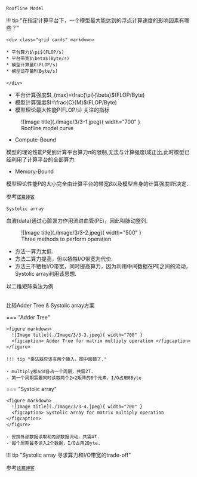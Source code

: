 `Roofline Model`

!!! tip "在指定计算平台下，一个模型最大能达到的浮点计算速度的影响因素有哪些？"

    <div class="grid cards" markdown>

    * 平台算力$\pi$(FLOP/s)
    * 平台带宽$\beta$(Byte/s)
    * 模型计算量C(FLOP/s)
    * 模型访存量M(Byte/s)

    </div>

* 平台计算强度$I_{max}=\frac{\pi}{\beta}$(FLOP/Byte)
* 模型计算强度$I=\frac{C}{M}$(FLOP/Byte)
* 模型理论最大性能P(FLOP/s)  关注的指标

<figure markdown>
  ![Image title](./Image/3/3-1.jpeg){ width="700" }
  <figcaption> Roofline model curve </figcaption>
</figure>

* Compute-Bound

模型的理论性能P受到计算平台算力$\pi$的限制,无法与计算强度I成正比,此时模型已经利用了计算平台的全部算力.

* Memory-Bound

模型理论性能P的大小完全由计算平台的带宽$\beta$以及模型自身的计算强度I所决定.


参考[`这篇博客`][1]

[1]: https://zhuanlan.zhihu.com/p/34204282

`Systolic array`

血液(data)通过心脏泵力作用流进血管(PE)，因此叫脉动整列.

<figure markdown>
  ![Image title](./Image/3/3-2.jpeg){ width="500" }
  <figcaption> Three methods to perform operation </figcaption>
</figure>

* 方法一算力太低.
* 方法二算力提高，但以牺牲I/O带宽为代价.
* 方法三不牺牲I/O带宽，同时提高算力，因为利用中间数据在PE之间的流动，Systolic array利用该思想.

以二维矩阵乘法为例

<br/>比较Adder Tree & Systolic array方案

=== "Adder Tree"

    <figure markdown>
      ![Image title](./Image/3/3-3.jpeg){ width="700" }
      <figcaption> Adder Tree for matrix multiply operation </figcaption>
    </figure>

    !!! tip "乘法器应该有两个输入，图中画错了."

    - multiply和add各占一个周期，共需2T.
    - 第一个周期需要同时读取两个2×2矩阵的8个元素，I/O占用8Byte

=== "Systolic array"

    <figure markdown>
      ![Image title](./Image/3/3-4.jpeg){ width="700" }
      <figcaption> Systolic array for matrix multiply operation </figcaption>
    </figure>

    - 安排外部数据读取和内部数据流动，共需4T.
    - 每个周期最多读入2个数据，I/O占用2Byte.

!!! tip "Systolic array 寻求算力和I/O带宽的trade-off"

参考[`这篇博客`][2]

[2]: https://zhuanlan.zhihu.com/p/650209037


